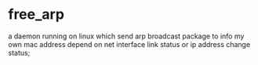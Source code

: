 # free_arp
a daemon running on linux which send arp broadcast package to info my own mac address depend on net interface link status or ip address change status;
